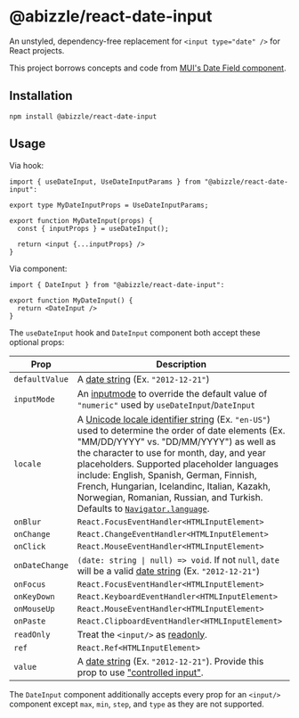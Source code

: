 # @abizzle/react-date-input

An unstyled, dependency-free replacement for `<input type="date" />` for React projects.

This project borrows concepts and code from [MUI's Date Field component](https://mui.com/x/react-date-pickers/date-field/).

## Installation

```
npm install @abizzle/react-date-input
```

## Usage

Via hook:

```tsx
import { useDateInput, UseDateInputParams } from "@abizzle/react-date-input":

export type MyDateInputProps = UseDateInputParams;

export function MyDateInput(props) {
  const { inputProps } = useDateInput();

  return <input {...inputProps} />
}
```

Via component:

```tsx
import { DateInput } from "@abizzle/react-date-input":

export function MyDateInput() {
  return <DateInput />
}
```

The `useDateInput` hook and `DateInput` component both accept these optional props:

| Prop           | Description                                                                                                                                                                                                                                                                                                                                                                                                                                                                                                                                                                                           |
| -------------- | ----------------------------------------------------------------------------------------------------------------------------------------------------------------------------------------------------------------------------------------------------------------------------------------------------------------------------------------------------------------------------------------------------------------------------------------------------------------------------------------------------------------------------------------------------------------------------------------------------- |
| `defaultValue` | A [date string](https://developer.mozilla.org/en-US/docs/Web/HTML/Date_and_time_formats#date_strings) (Ex. `"2012-12-21"`)                                                                                                                                                                                                                                                                                                                                                                                                                                                                            |
| `inputMode`    | An [inputmode](https://developer.mozilla.org/en-US/docs/Web/HTML/Global_attributes/inputmode) to override the default value of `"numeric"` used by `useDateInput`/`DateInput`                                                                                                                                                                                                                                                                                                                                                                                                                         |
| `locale`       | A [Unicode locale identifier string](https://developer.mozilla.org/en-US/docs/Web/JavaScript/Reference/Global_Objects/Intl/Locale/Locale#tag) (Ex. `"en-US"`) used to determine the order of date elements (Ex. "MM/DD/YYYY" vs. "DD/MM/YYYY") as well as the character to use for month, day, and year placeholders. Supported placeholder languages include: English, Spanish, German, Finnish, French, Hungarian, Icelandinc, Italian, Kazakh, Norwegian, Romanian, Russian, and Turkish. Defaults to [`Navigator.language`](https://developer.mozilla.org/en-US/docs/Web/API/Navigator/language). |
| `onBlur`       | `React.FocusEventHandler<HTMLInputElement>`                                                                                                                                                                                                                                                                                                                                                                                                                                                                                                                                                           |
| `onChange`     | `React.ChangeEventHandler<HTMLInputElement>`                                                                                                                                                                                                                                                                                                                                                                                                                                                                                                                                                          |
| `onClick`      | `React.MouseEventHandler<HTMLInputElement>`                                                                                                                                                                                                                                                                                                                                                                                                                                                                                                                                                           |
| `onDateChange` | `(date: string \| null) => void`. If not `null`, `date` will be a valid [date string](https://developer.mozilla.org/en-US/docs/Web/HTML/Date_and_time_formats#date_strings) (Ex. `"2012-12-21"`)                                                                                                                                                                                                                                                                                                                                                                                                      |
| `onFocus`      | `React.FocusEventHandler<HTMLInputElement>`                                                                                                                                                                                                                                                                                                                                                                                                                                                                                                                                                           |
| `onKeyDown`    | `React.KeyboardEventHandler<HTMLInputElement>`                                                                                                                                                                                                                                                                                                                                                                                                                                                                                                                                                        |
| `onMouseUp`    | `React.MouseEventHandler<HTMLInputElement>`                                                                                                                                                                                                                                                                                                                                                                                                                                                                                                                                                           |
| `onPaste`      | `React.ClipboardEventHandler<HTMLInputElement>`                                                                                                                                                                                                                                                                                                                                                                                                                                                                                                                                                       |
| `readOnly`     | Treat the `<input/>` as [readonly](https://developer.mozilla.org/en-US/docs/Web/HTML/Attributes/readonly).                                                                                                                                                                                                                                                                                                                                                                                                                                                                                            |
| `ref`          | `React.Ref<HTMLInputElement>`                                                                                                                                                                                                                                                                                                                                                                                                                                                                                                                                                                         |
| `value`        | A [date string](https://developer.mozilla.org/en-US/docs/Web/HTML/Date_and_time_formats#date_strings) (Ex. `"2012-12-21"`). Provide this prop to use ["controlled input"](https://react.dev/reference/react-dom/components/input#controlling-an-input-with-a-state-variable).                                                                                                                                                                                                                                                                                                                         |

The `DateInput` component additionally accepts every prop for an `<input/>` component except `max`, `min`, `step`, and `type` as they are not supported.
